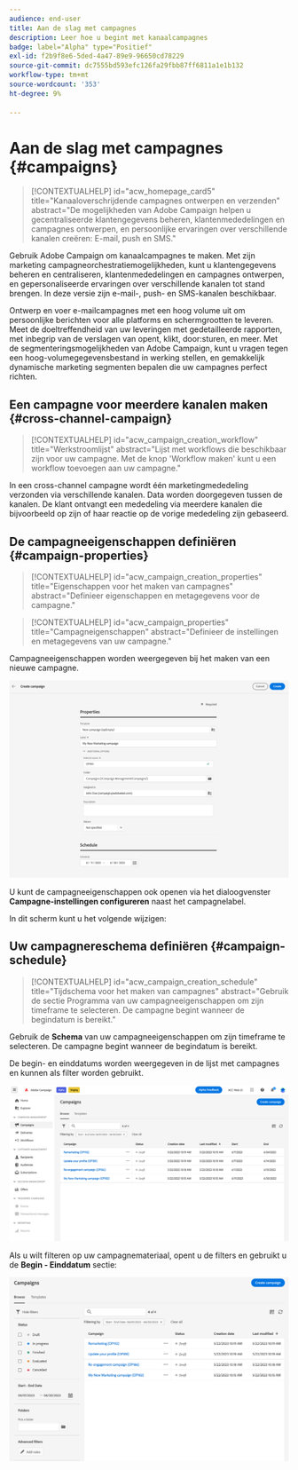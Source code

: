 ```yaml
---
audience: end-user
title: Aan de slag met campagnes
description: Leer hoe u begint met kanaalcampagnes
badge: label="Alpha" type="Positief"
exl-id: f2b9f8e6-5ded-4a47-89e9-96650cd78229
source-git-commit: dc7555bd593efc126fa29fbb87ff6811a1e1b132
workflow-type: tm+mt
source-wordcount: '353'
ht-degree: 9%

---
```


# Aan de slag met campagnes {#campaigns}

>[!CONTEXTUALHELP]
>id="acw_homepage_card5"
>title="Kanaaloverschrijdende campagnes ontwerpen en verzenden"
>abstract="De mogelijkheden van Adobe Campaign helpen u gecentraliseerde klantengegevens beheren, klantenmededelingen en campagnes ontwerpen, en persoonlijke ervaringen over verschillende kanalen creëren: E-mail, push en SMS."

Gebruik Adobe Campaign om kanaalcampagnes te maken. Met zijn marketing campagneorchestratiemogelijkheden, kunt u klantengegevens beheren en centraliseren, klantenmededelingen en campagnes ontwerpen, en gepersonaliseerde ervaringen over verschillende kanalen tot stand brengen. In deze versie zijn e-mail-, push- en SMS-kanalen beschikbaar.

Ontwerp en voer e-mailcampagnes met een hoog volume uit om persoonlijke berichten voor alle platforms en schermgrootten te leveren.
Meet de doeltreffendheid van uw leveringen met gedetailleerde rapporten, met inbegrip van de verslagen van opent, klikt, door:sturen, en meer. Met de segmenteringsmogelijkheden van Adobe Campaign, kunt u vragen tegen een hoog-volumegegevensbestand in werking stellen, en gemakkelijk dynamische marketing segmenten bepalen die uw campagnes perfect richten.

## Een campagne voor meerdere kanalen maken {#cross-channel-campaign}


>[!CONTEXTUALHELP]
>id="acw_campaign_creation_workflow"
>title="Werkstroomlijst"
>abstract="Lijst met workflows die beschikbaar zijn voor uw campagne. Met de knop &#39;Workflow maken&#39; kunt u een workflow toevoegen aan uw campagne."

In een cross-channel campagne wordt één marketingmededeling verzonden via verschillende kanalen. Data worden doorgegeven tussen de kanalen. De klant ontvangt een mededeling via meerdere kanalen die bijvoorbeeld op zijn of haar reactie op de vorige mededeling zijn gebaseerd.

## De campagneeigenschappen definiëren {#campaign-properties}

>[!CONTEXTUALHELP]
>id="acw_campaign_creation_properties"
>title="Eigenschappen voor het maken van campagnes"
>abstract="Definieer eigenschappen en metagegevens voor de campagne."

>[!CONTEXTUALHELP]
>id="acw_campaign_properties"
>title="Campagneigenschappen"
>abstract="Definieer de instellingen en metagegevens van uw campagne."

Campagneeigenschappen worden weergegeven bij het maken van een nieuwe campagne.

![De campagneeigenschappen definiëren](assets/campaign-properties.png)

U kunt de campagneeigenschappen ook openen via het dialoogvenster **Campagne-instellingen configureren** naast het campagnelabel.

In dit scherm kunt u het volgende wijzigen:



## Uw campagnereschema definiëren {#campaign-schedule}

>[!CONTEXTUALHELP]
>id="acw_campaign_creation_schedule"
>title="Tijdschema voor het maken van campagnes"
>abstract="Gebruik de sectie Programma van uw campagneeigenschappen om zijn timeframe te selecteren. De campagne begint wanneer de begindatum is bereikt."

Gebruik de **Schema** van uw campagneeigenschappen om zijn timeframe te selecteren. De campagne begint wanneer de begindatum is bereikt.

De begin- en einddatums worden weergegeven in de lijst met campagnes en kunnen als filter worden gebruikt.

![Lijst met campagnes](assets/campaign-list.png)

Als u wilt filteren op uw campagnemateriaal, opent u de filters en gebruikt u de **Begin - Einddatum** sectie:

![Lijst met campagnes](assets/campaign-filter-on-dates.png)

